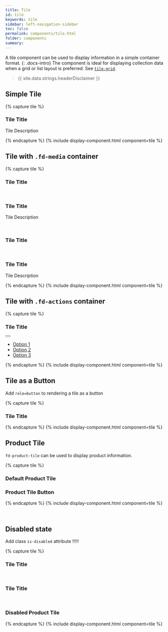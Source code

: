 ```yaml
---
title: Tile
id: tile
keywords: tile
sidebar: left-navigation-sidebar
toc: false
permalink: components/tile.html
folder: components
summary:
---
```



A tile component can be used to display information in a simple container format.
{: .docs-intro}
The component is ideal for displaying collection data when a grid or list layout is preferred. See [`tile-grid`](tile-grid.html).

> {{ site.data.strings.headerDisclaimer }}

## Simple Tile

{% capture tile %}
<div class="fd-tile">
    <div class="fd-tile__content">
        <h3 class="fd-tile__title">Tile Title</h3>
        <p>Tile Description</p>
    </div>
</div>
{% endcapture %}
{% include display-component.html component=tile %}

<br>

## Tile with `.fd-media` container

{% capture tile %}
<div class="fd-tile">
    <div class="fd-tile__media">
        <span class=" fd-identifier--m fd-identifier--transparent sap-icon--home"></span>
    </div>
    <div class="fd-tile__content">
        <h3 class="fd-tile__title">Tile Title</h3>
    </div>
</div>

<br>

<div class="fd-tile">
    <div class="fd-tile__media">
        <span class=" fd-identifier--m sap-icon--home fd-has-background-color-accent-3"></span>
    </div>
    <div class="fd-tile__content">
        <h3 class="fd-tile__title">Tile Title</h3>
        <p>Tile Description</p>
    </div>
</div>

<br>

<div class="fd-tile">
    <div class="fd-tile__media">
        <span class=" fd-image--m" aria-label="TILE_MEDIA_ALT" style="background-image: url('http://api.adorable.io/avatars/50/rodney.artichoke@hybris.com.png');"></span>
    </div>
    <div class="fd-tile__content">
        <h3 class="fd-tile__title">Tile Title</h3>
    </div>
</div>

<br>

<div class="fd-tile">
    <div class="fd-tile__media">
        <span class=" fd-image--m fd-image--circle" aria-label="TILE_MEDIA_ALT" style="background-image: url('http://api.adorable.io/avatars/50/rodney.artichoke@hybris.com.png');"></span>
    </div>
    <div class="fd-tile__content">
        <h3 class="fd-tile__title">Tile Title</h3>
        <p>Tile Description</p>
    </div>
</div>
{% endcapture %}
{% include display-component.html component=tile %}

## Tile with `.fd-actions` container

{% capture tile %}
<div class="fd-tile">
    <div class="fd-tile__content">
        <h3 class="fd-tile__title">Tile Title</h3>
    </div>
    <div class="fd-tile__actions">
        <div class="fd-popover fd-popover--right">
            <div class="fd-popover__control">
                <button class="fd-button--light sap-icon--overflow" aria-label="More" aria-expanded="false"
                    aria-controls="WQIDD179" aria-haspopup="true"></button>
            </div>
            <div class="fd-popover__body fd-popover__body--right fd-popover__body--no-arrow" aria-hidden="true" id="WQIDD179">
                <nav class="fd-menu" id="">
                    <ul class="fd-menu__list">
                        <li><a href="#" class="fd-menu__item">Option 1</a></li>
                        <li><a href="#" class="fd-menu__item">Option 2</a></li>
                        <li><a href="#" class="fd-menu__item">Option 3</a></li>
                    </ul>
                </nav>
            </div>
        </div>
    </div>
</div>
{% endcapture %}
{% include display-component.html component=tile %}

<br>

## Tile as a Button
Add `role=button` to rendering a tile as a button

{% capture tile %}
<div class="fd-tile" role="button">
    <div class="fd-tile__content">
        <h3 class="fd-tile__title">Tile Title</h3>
    </div>
</div>
{% endcapture %}
{% include display-component.html component=tile %}

<br>

## Product Tile
`fd-product-tile` can be used to display product information.

{% capture tile %}
<div class="fd-product-tile">
    <div class="fd-product-tile__media" style="background-image: url('https://techne.yaas.io/images/product-thumbnail-wide.png');"></div>
    <div class="fd-product-tile__content">
        <h3 class="fd-product-tile__title">Default Product Tile</h3>
    </div>
</div>

<div class="fd-product-tile" role="button">
    <div class="fd-product-tile__media" style="background-image: url('https://techne.yaas.io/images/product-thumbnail-wide.png');"></div>
    <div class="fd-product-tile__content">
        <h3 class="fd-product-tile__title">Product Tile Button</h3>
    </div>
</div>

{% endcapture %}
{% include display-component.html component=tile %}

<br>

## Disabled state
Add class `is-disabled` attribute !!!!!

{% capture tile %}
<div class="fd-tile" is-disabled>
    <div class="fd-tile__content">
        <h3 class="fd-tile__title">Tile Title</h3>
    </div>
</div>

<br>

<div class="fd-tile" is-disabled>
    <div class="fd-tile__media">
        <span class=" fd-identifier--m fd-identifier--transparent sap-icon--home"></span>
    </div>
    <div class="fd-tile__content">
        <h3 class="fd-tile__title">Tile Title</h3>
    </div>
</div>

<br>

<div class="fd-product-tile" is-disabled>
    <div class="fd-product-tile__media" style="background-image: url('https://techne.yaas.io/images/product-thumbnail-wide.png');"></div>
    <div class="fd-product-tile__content">
        <h3 class="fd-product-tile__title">Disabled Product Tile</h3>
    </div>
</div>

{% endcapture %}
{% include display-component.html component=tile %}

<br>
